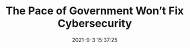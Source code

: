 ---
"title": "The Pace of Government Won’t Fix Cybersecurity"
"date": "2021-9-3 15:37:25"
"feed_name": "INDUSTRYWEEK"
"feed_website": "https://www.industryweek.com/"
"feed_rss": "https://www.industryweek.com/__rss/website-scheduled-content.xml?input=%7B%22sectionAlias%22%3A%22home%22%7D"
"link": "https://www.industryweek.com/technology-and-iiot/cybersecurity/article/21174387/the-pace-of-government-wont-fix-cybersecurity"
"file": "_posts/2021-9-3-15-37-25_INDUSTRYWEEK_53e91ab387de6469958979c3486d50f842cf032d.md"
"accident": "0"
"drilling": "0"
---